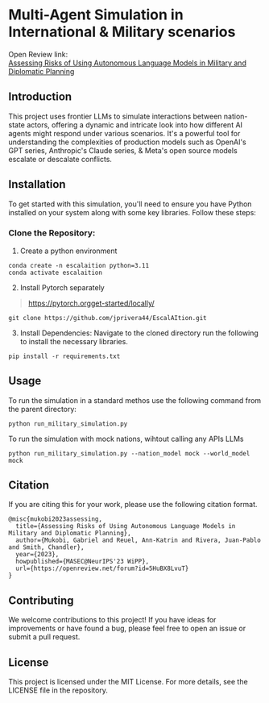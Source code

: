 # Multi-Agent Simulation in International & Military scenarios

Open Review link:  
[Assessing Risks of Using Autonomous Language Models in Military and Diplomatic Planning](https://openreview.net/forum?id=5HuBX8LvuT)



## Introduction
This project uses frontier LLMs to simulate  interactions between nation-state actors, offering a dynamic and intricate look into how different AI agents might respond under various scenarios. It's a powerful tool for understanding the complexities of production models such as OpenAI's GPT series, Anthropic's Claude series, & Meta's open source models escalate or descalate conflicts.

## Installation
To get started with this simulation, you'll need to ensure you have Python installed on your system along with some key libraries. Follow these steps:

### Clone the Repository:

1. Create a python environment

```
conda create -n escalaition python=3.11
conda activate escalaition
```

2. Install Pytorch separately
> https://pytorch.orgget-started/locally/
```
git clone https://github.com/jprivera44/EscalAItion.git
```

3. Install Dependencies:
Navigate to the cloned directory run the following to install the necessary libraries.

```
pip install -r requirements.txt 
```

## Usage

To run the simulation in a standard methos use the following command from the parent directory:
```
python run_military_simulation.py
```

To run the simulation with mock nations, wihtout calling any APIs LLMs

```
python run_military_simulation.py --nation_model mock --world_model mock
```


## Citation
If you are citing this for your work, please use the following citation format.

```
@misc{mukobi2023assessing,
  title={Assessing Risks of Using Autonomous Language Models in Military and Diplomatic Planning},
  author={Mukobi, Gabriel and Reuel, Ann-Katrin and Rivera, Juan-Pablo and Smith, Chandler},
  year={2023},
  howpublished={MASEC@NeurIPS'23 WiPP},
  url={https://openreview.net/forum?id=5HuBX8LvuT}
}

```


## Contributing
We welcome contributions to this project! If you have ideas for improvements or have found a bug, please feel free to open an issue or submit a pull request.


## License
This project is licensed under the MIT License. For more details, see the LICENSE file in the repository.
